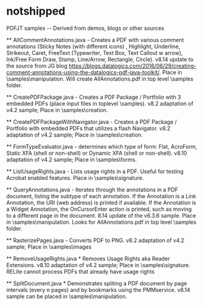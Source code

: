 # notshipped
PDFJT samples -- Derived from demos, blogs or other sources

** AllCommentAnnotations.java - Creates a PDF with various comment annotations (Sticky Notes (with different icons) , Highlight, Underline,  Strikeout, Caret, FreeText (Typewriter, Text Box, Text Callout w arrow), Ink/Free Form Draw, Stamp, Line/Arrow, Rectangle, Circle). v8.14 update to the source from  JG blog https://blogs.datalogics.com/2016/06/29/creating-comment-annotations-using-the-datalogics-pdf-java-toolkit/.  Place in \samples\manipulation. Will create AllAnnotations.pdf in top level \samples folder. 

** CreatePDFPackage.java - Creates a PDF Package / Portfolio with 3 embedded PDFs (place input files in toplevel \samples). v8.2 adaptation of v4.2 sample; Place in \samples\creation.

** CreatePDFPackageWithNavigator.java - Creates a PDF Package / Portfolio with embedded PDFs that utilizes a flash Navigator. v8.2 adaptation of v4.2 sample;  Place in \samples\creation.

** FormTypeEvaluator.java - determines which type of form: Flat, AcroForm, Static XFA (shell or non-shell) or Dynamic XFA (shell or non-shell). v8.10 adaptation of v4.2 sample; Place in \samples\forms.  

** ListUsageRights.java - Lists usage rights in a PDF. Useful for testing Acrobat enabled features. Place in \samples\signature.  

** QueryAnnotations.java - Iterates through the annotations in a PDF document, listing the subtype of each annotation.
 If the Annotation is a Link Annotation, the URI (web address) is printed if available. If the Annotation is a Widget Annotation, the OnCursorEnter action is printed, such as moving to a different page in the document.  8.14 update of the v6.3.6 sample. Place in \samples\manipulation. Looks for AllAnnotations.pdf in top level \samples folder. 

** RasterizePages.java - Converts PDF to PNG. v8.2 adaptation of v4.2 sample; Place in \samples\images

** RemoveUsageRights.java * Removes Usage Rights aka Reader Extensions. v8.10 adaptation of v4.2 sample; Place in \samples\signature.  RELite cannot process PDFs that already have usage rights

** SplitDocument.java * Demonstrates spliting a PDF document by page intervals (every n pages) and by bookmarks using the PMMservice. v8.14 sample can be placed in \samples\manipulation. 


